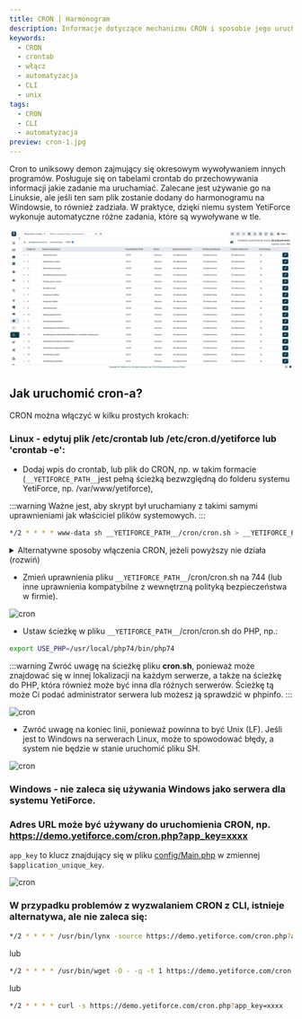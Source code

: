 ```yaml
---
title: CRON | Harmonogram
description: Informacje dotyczące mechanizmu CRON i sposobie jego uruchomienia
keywords:
  - CRON
  - crontab
  - włącz
  - automatyzacja
  - CLI
  - unix
tags:
  - CRON
  - CLI
  - automatyzacja
preview: cron-1.jpg
---
```


Cron to uniksowy demon zajmujący się okresowym wywoływaniem innych programów. Posługuje się on tabelami crontab do przechowywania informacji jakie zadanie ma uruchamiać. Zalecane jest używanie go na Linuksie, ale jeśli ten sam plik zostanie dodany do harmonogramu na Windowsie, to również zadziała. W praktyce, dzięki niemu system YetiForce wykonuje automatyczne różne zadania, które są wywoływane w tle.

![cron](cron-1.jpg)

## Jak uruchomić cron-a?

CRON można włączyć w kilku prostych krokach:

### Linux - edytuj plik /etc/crontab lub /etc/cron.d/yetiforce lub 'crontab -e':

- Dodaj wpis do crontab, lub plik do CRON, np. w takim formacie (`__YETIFORCE_PATH__`jest pełną ścieżką bezwzględną do folderu systemu YetiForce, np. /var/www/yetiforce),

:::warning
Ważne jest, aby skrypt był uruchamiany z takimi samymi uprawnieniami jak właściciel plików systemowych.
:::

```bash
*/2 * * * * www-data sh __YETIFORCE_PATH__/cron/cron.sh > __YETIFORCE_PATH__/cache/logs/cron.log 2>&1
```

<details> 
  <summary>Alternatywne sposoby włączenia CRON, jeżeli powyższy nie działa (rozwiń)</summary>
  ```bash
  */2 * * * * www-data __YETIFORCE_PATH__/cron/cron.sh > __YETIFORCE_PATH__/cache/logs/cron.log 2>&1
  ```
  ```bash
  */2 * * * * sh __YETIFORCE_PATH__/cron/cron.sh > __YETIFORCE_PATH__/cache/logs/cron.log 2>&1
  ```
  ```bash
  */2 * * * * php __YETIFORCE_PATH__/cron.php > __YETIFORCE_PATH__/cache/logs/cron.log 2>&1
  ```
  ```bash
  */2 * * * * cd __YETIFORCE_PATH__; /usr/local/bin/php -f cron.php > __YETIFORCE_PATH__/cache/logs/cron.log 2>&1
  ```
</details>

- Zmień uprawnienia pliku `__YETIFORCE_PATH__`/cron/cron.sh na 744 (lub inne uprawnienia kompatybilne z wewnętrzną polityką bezpieczeństwa w firmie).

![cron](cron-2.png)

- Ustaw ścieżkę w pliku `__YETIFORCE_PATH__`/cron/cron.sh do PHP, np.:
```bash
export USE_PHP=/usr/local/php74/bin/php74 
```
:::warning
Zwróć uwagę na ścieżkę pliku **cron.sh**, ponieważ może znajdować się w innej lokalizacji na każdym serwerze, a także na ścieżkę do PHP, która również może być inna dla różnych serwerów. Ścieżkę tą może Ci podać administrator serwera lub możesz ją sprawdzić w phpinfo.
:::

![cron](cron-3.png)

- Zwróć uwagę na koniec linii, ponieważ powinna to być Unix (LF). Jeśli jest to Windows na serwerach Linux, może to spowodować błędy, a system nie będzie w stanie uruchomić pliku SH.

![cron](cron-4.png)

### Windows - nie zaleca się używania Windows jako serwera dla systemu YetiForce.

### Adres URL może być używany do uruchomienia CRON, np. https://demo.yetiforce.com/cron.php?app_key=xxxx

`app_key` to klucz znajdujący się w pliku [config/Main.php](https://doc.yetiforce.com/code/classes/Config-Main.html#property_application_unique_key) w zmiennej `$application_unique_key`.

![cron](cron-5.png)

### W przypadku problemów z wyzwalaniem CRON z CLI, istnieje alternatywa, ale nie zaleca się:

```bash
*/2 * * * * /usr/bin/lynx -source https://demo.yetiforce.com/cron.php?app_key=xxxx
```
lub
```bash
*/2 * * * * /usr/bin/wget -O - -q -t 1 https://demo.yetiforce.com/cron.php?app_key=xxxx
```
lub
```bash
*/2 * * * * curl -s https://demo.yetiforce.com/cron.php?app_key=xxxx
```
